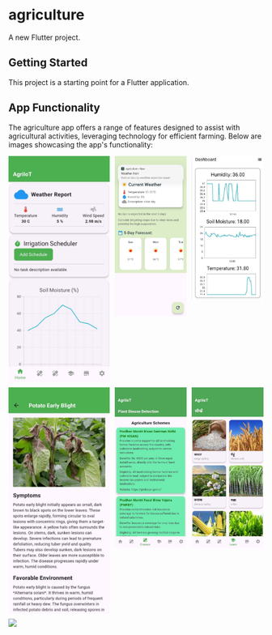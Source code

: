 # agriculture

A new Flutter project.

## Getting Started

This project is a starting point for a Flutter application.

## App Functionality

The agriculture app offers a range of features designed to assist with agricultural activities, leveraging technology for efficient farming. Below are images showcasing the app's functionality:

<div style="display: grid; grid-template-columns: repeat(3, 1fr); gap: 10px;">
  <img src="assets/readme_images/image1.jpg" width="200" />
  <img src="assets/readme_images/image2.jpg" width="200" />
  <img src="assets/readme_images/image3.jpg" width="200" />
  <img src="assets/readme_images/image4.jpg" width="200" />
  <img src="assets/readme_images/image5.jpg" width="200" />
  <img src="assets/readme_images/image6.jpg" width="200" />
  <img src="assets/readme_images/image7.jpg" width="200" />
</div>

